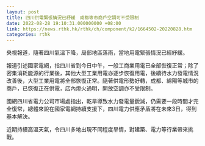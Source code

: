 ```yaml
---
layout: post
title: 四川供電緊張情況已紓緩　成都等市商戶空調可不受限制
date: 2022-08-28 19:10:31.000000000 +08:00
link: https://news.rthk.hk/rthk/ch/component/k2/1664502-20220828.htm
categories: rthk
---
```


央視報道，隨著四川氣溫下降，局部地區落雨，當地用電緊張情況已經紓緩。

報道引述國家電網，指四川省到今日中午，一般工商業用電已全部恢復正常；除了密集消耗能源的行業後，其他大型工業用電亦逐步恢復用電，後續待水力發電情況改善後，大型工業用電將全部恢復正常。隨著供電形勢好轉，成都、綿陽等城市的商戶，已恢復正在供電，店內燈火通明，開放空調亦不受限制。

國網四川省電力公司市場處指出，乾旱導致水力發電量銳減，仍需要一段時間才完全復常，總體來說在國家電網持續支援下，四川電力供應矛盾將在未來3日，得到基本解決。

近期持續高溫天氣，令四川多地出現不同程度旱情，對建築、電力等行業帶來挑戰。
